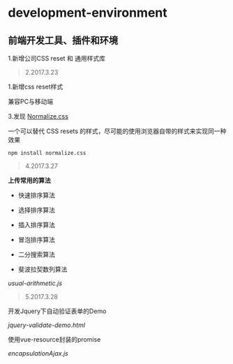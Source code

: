 # development-environment
前端开发工具、插件和环境
--

1.新增公司CSS reset 和 通用样式库

> 2.2017.3.23

1.新增css reset样式

兼容PC与移动端

3.发现 [Normalize.css](https://github.com/linxiangjun/normalize.css/ "Normalize.css ")

一个可以替代 CSS resets 的样式，尽可能的使用浏览器自带的样式来实现同一种效果

`npm install normalize.css`

> 4.2017.3.27

**上传常用的算法**

* 快速排序算法

* 选择排序算法

* 插入排序算法

* 冒泡排序算法

* 二分搜索算法

* 斐波拉契数列算法

*usual-arithmetic.js*

> 5.2017.3.28

开发Jquery下自动验证表单的Demo

*jquery-validate-demo.html*

使用vue-resource封装的promise

*encapsulationAjax.js*
